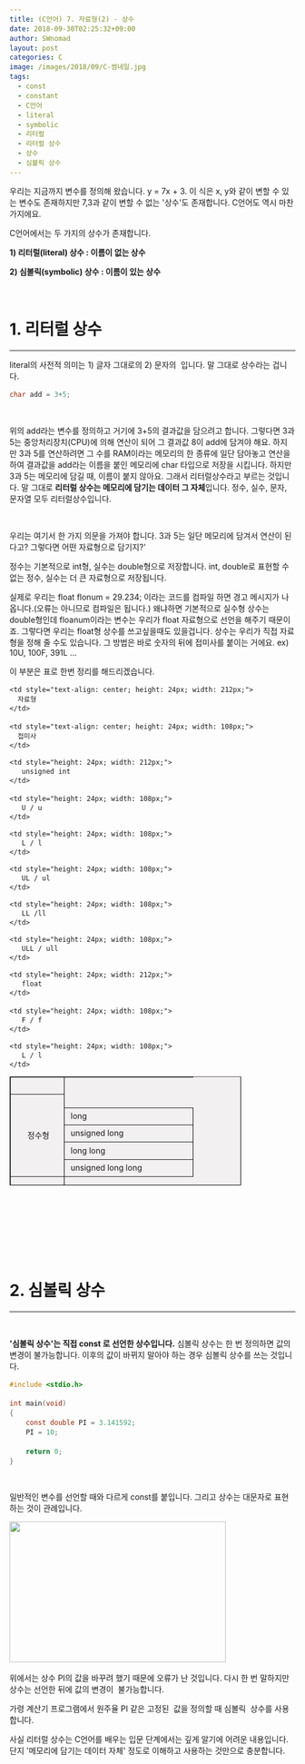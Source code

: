 ```yaml
---
title: (C언어) 7. 자료형(2) - 상수
date: 2018-09-30T02:25:32+09:00
author: SWnomad
layout: post
categories: C
image: /images/2018/09/C-썸네일.jpg
tags:
  - const
  - constant
  - C언어
  - literal
  - symbolic
  - 리터럴
  - 리터럴 상수
  - 상수
  - 심볼릭 상수
---
```

우리는 지금까지 변수를 정의해 왔습니다. y = 7x + 3. 이 식은 x, y와 같이 변할 수 있는 변수도 존재하지만 7,3과 같이 변할 수 없는 '상수'도 존재합니다. C언어도 역시 마찬가지에요.

C언어에서는 두 가지의 상수가 존재합니다.

**1) 리터럴(literal) 상수 : 이름이 없는 상수**

**2) 심볼릭(symbolic) 상수 : 이름이 있는 상수**

&nbsp;

# 1. 리터럴 상수

* * *

literal의 사전적 의미는 1) 글자 그대로의 2) 문자의  입니다. 말 그대로 상수라는 겁니다.

~~~ c
char add = 3+5;
~~~

&nbsp;

위의 add라는 변수를 정의하고 거기에 3+5의 결과값을 담으려고 합니다. 그렇다면 3과 5는 중앙처리장치(CPU)에 의해 연산이 되어 그 결과값 8이 add에 담겨야 해요. 하지만 3과 5를 연산하려면 그 수를 RAM이라는 메모리의 한 종류에 일단 담아놓고 연산을 하여 결과값을 add라는 이름을 붙인 메모리에 char 타입으로 저장을 시킵니다. 하지만 3과 5는 메모리에 담길 때, 이름이 붙지 않아요. 그래서 리터럴상수라고 부르는 것입니다. 말 그대로 **리터럴 상수는 메모리에 담기는 데이터 그 자체**입니다. 정수, 실수, 문자, 문자열 모두 리터럴상수입니다.

&nbsp;

우리는 여기서 한 가지 의문을 가져야 합니다. 3과 5는 일단 메모리에 담겨서 연산이 된다고? 그렇다면 어떤 자료형으로 담기지?'

정수는 기본적으로 int형, 실수는 double형으로 저장합니다. int, double로 표현할 수 없는 정수, 실수는 더 큰 자료형으로 저장됩니다.

실제로 우리는 float flonum = 29.234; 이라는 코드를 컴파일 하면 경고 메시지가 나옵니다.(오류는 아니므로 컴파일은 됩니다.) 왜냐하면 기본적으로 실수형 상수는 double형인데 floanum이라는 변수는 우리가 float 자료형으로 선언을 해주기 때문이죠. 그렇다면 우리는 float형 상수를 쓰고싶을때도 있을겁니다. 상수는 우리가 직접 자료형을 정해 줄 수도 있습니다. 그 방법은 바로 숫자의 뒤에 접미사를 붙이는 거에요. ex) 10U, 100F, 391L ...

이 부분은 표로 한번 정리를 해드리겠습니다.

<table class="txc-table" style="border-color: #000000; width: 408px; background-color: #f2f0f0; height: 192px;" border="1" width="408" cellspacing="0" cellpadding="0">
  <tr style="height: 24px;">
    <td style="height: 24px; width: 80px;">
    </td>
    
    <td style="text-align: center; height: 24px; width: 212px;">
      자료형
    </td>
    
    <td style="text-align: center; height: 24px; width: 108px;">
      접미사
    </td>
  </tr>
  
  <tr style="height: 24px;">
    <td style="height: 120px; width: 80px; text-align: center;" rowspan="5">
       정수형
    </td>
    
    <td style="height: 24px; width: 212px;">
       unsigned int
    </td>
    
    <td style="height: 24px; width: 108px;">
       U / u
    </td>
  </tr>
  
  <tr style="height: 24px;">
    <td style="height: 24px; width: 212px;">
       long
    </td>
    
    <td style="height: 24px; width: 108px;">
       L / l
    </td>
  </tr>
  
  <tr style="height: 24px;">
    <td style="height: 24px; width: 212px;">
       unsigned long
    </td>
    
    <td style="height: 24px; width: 108px;">
       UL / ul
    </td>
  </tr>
  
  <tr style="height: 24px;">
    <td style="height: 24px; width: 212px;">
       long long
    </td>
    
    <td style="height: 24px; width: 108px;">
       LL /ll
    </td>
  </tr>
  
  <tr style="height: 24px;">
    <td style="height: 24px; width: 212px;">
       unsigned long long
    </td>
    
    <td style="height: 24px; width: 108px;">
       ULL / ull
    </td>
  </tr>
  
  <tr style="height: 24px;">
    <td style="height: 48px; width: 80px; text-align: center;" rowspan="2">
       실수형
    </td>
    
    <td style="height: 24px; width: 212px;">
       float
    </td>
    
    <td style="height: 24px; width: 108px;">
       F / f
    </td>
  </tr>
  
  <tr style="height: 24px;">
    <td style="height: 24px; width: 212px;">
       long double
    </td>
    
    <td style="height: 24px; width: 108px;">
       L / l
    </td>
  </tr>
</table>

&nbsp;

&nbsp;

&nbsp;

&nbsp;

# 2. 심볼릭 상수

* * *

&nbsp;

**'심볼릭 상수'는 직접 const 로 선언한 상수입니다.** 심볼릭 상수는 한 번 정의하면 값의 변경이 불가능합니다. 이후의 값이 바뀌지 말아야 하는 경우 심볼릭 상수를 쓰는 것입니다.

~~~ c
#include <stdio.h>

int main(void)
{
    const double PI = 3.141592;
    PI = 10;

    return 0;
}
~~~

&nbsp;

일반적인 변수를 선언할 때와 다르게 const를 붙입니다. 그리고 상수는 대문자로 표현하는 것이 관례입니다.

<img class="aligncenter size-full wp-image-919" src="/images/2018/09/no20name.png" alt="" width="381" height="248" srcset="/images/2018/09/no20name.png 381w, /images/2018/09/no20name-300x195.png 300w" sizes="(max-width: 381px) 100vw, 381px" /> 

위에서는 상수 PI의 값을 바꾸려 했기 때문에 오류가 난 것입니다. 다시 한 번 말하지만 상수는 선언한 뒤에 값의 변경이  불가능합니다.

가령 계산기 프로그램에서 원주율 PI 같은 고정된  값을 정의할 때 심볼릭  상수를 사용합니다.

사실 리터럴 상수는 C언어를 배우는 입문 단계에서는 깊게 알기에 어려운 내용입니다. 단지 '메모리에 담기는 데이터 자체' 정도로 이해하고 사용하는 것만으로 충분합니다.